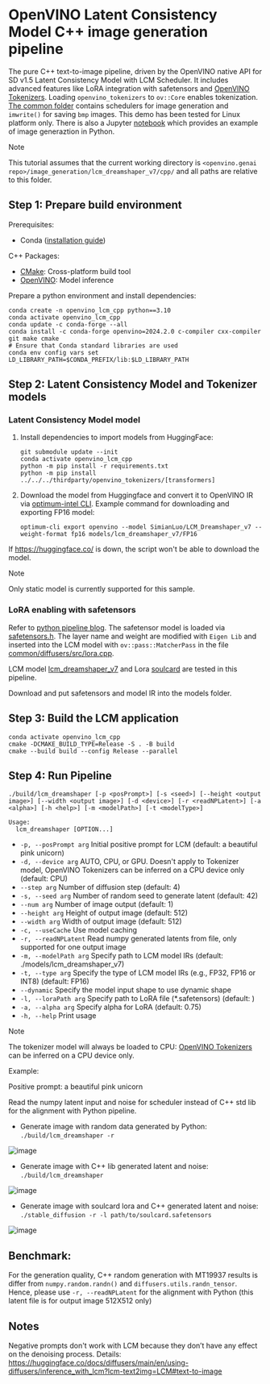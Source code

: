 # OpenVINO Latent Consistency Model C++ image generation  pipeline
The pure C++ text-to-image pipeline, driven by the OpenVINO native API for SD v1.5 Latent Consistency Model with LCM Scheduler. It includes advanced features like LoRA integration with safetensors and [OpenVINO Tokenizers](https://github.com/openvinotoolkit/openvino_tokenizers). Loading `openvino_tokenizers` to `ov::Core` enables tokenization. [The common folder](../../common/) contains schedulers for image generation and `imwrite()` for saving `bmp` images. This demo has been tested for Linux platform only. There is also a Jupyter [notebook](https://github.com/openvinotoolkit/openvino_notebooks/blob/latest/notebooks/latent-consistency-models-image-generation/lcm-lora-controlnet.ipynb) which provides an example of image generaztion in Python.

> [!NOTE]
> This tutorial assumes that the current working directory is `<openvino.genai repo>/image_generation/lcm_dreamshaper_v7/cpp/` and all paths are relative to this folder.

## Step 1: Prepare build environment

Prerequisites:
- Conda ([installation guide](https://conda.io/projects/conda/en/latest/user-guide/install/index.html))

C++ Packages:
* [CMake](https://cmake.org/download/): Cross-platform build tool
* [OpenVINO](https://docs.openvino.ai/2024/get-started/install-openvino.html): Model inference

Prepare a python environment and install dependencies:
```shell
conda create -n openvino_lcm_cpp python==3.10
conda activate openvino_lcm_cpp
conda update -c conda-forge --all
conda install -c conda-forge openvino=2024.2.0 c-compiler cxx-compiler git make cmake
# Ensure that Conda standard libraries are used
conda env config vars set LD_LIBRARY_PATH=$CONDA_PREFIX/lib:$LD_LIBRARY_PATH
```

## Step 2: Latent Consistency Model and Tokenizer models

### Latent Consistency Model model

1. Install dependencies to import models from HuggingFace:

    ```shell
    git submodule update --init
    conda activate openvino_lcm_cpp
    python -m pip install -r requirements.txt
    python -m pip install ../../../thirdparty/openvino_tokenizers/[transformers]
    ```

2. Download the model from Huggingface and convert it to OpenVINO IR via [optimum-intel CLI](https://github.com/huggingface/optimum-intel). Example command for downloading and exporting FP16 model:

    `optimum-cli export openvino --model SimianLuo/LCM_Dreamshaper_v7 --weight-format fp16 models/lcm_dreamshaper_v7/FP16`

If https://huggingface.co/ is down, the script won't be able to download the model.

> [!NOTE]
> Only static model is currently supported for this sample.

### LoRA enabling with safetensors

Refer to [python pipeline blog](https://blog.openvino.ai/blog-posts/enable-lora-weights-with-stable-diffusion-controlnet-pipeline).
The safetensor model is loaded via [safetensors.h](https://github.com/hsnyder/safetensors.h). The layer name and weight are modified with `Eigen Lib` and inserted into the LCM model with `ov::pass::MatcherPass` in the file [common/diffusers/src/lora.cpp](https://github.com/openvinotoolkit/openvino.genai/blob/master/image_generation/common/diffusers/src/lora.cpp).

LCM model [lcm_dreamshaper_v7](https://huggingface.co/SimianLuo/LCM_Dreamshaper_v7) and Lora [soulcard](https://civitai.com/models/67927?modelVersionId=72591) are tested in this pipeline.

Download and put safetensors and model IR into the models folder.

## Step 3: Build the LCM application

```shell
conda activate openvino_lcm_cpp
cmake -DCMAKE_BUILD_TYPE=Release -S . -B build
cmake --build build --config Release --parallel
```

## Step 4: Run Pipeline
```shell
./build/lcm_dreamshaper [-p <posPrompt>] [-s <seed>] [--height <output image>] [--width <output image>] [-d <device>] [-r <readNPLatent>] [-a <alpha>] [-h <help>] [-m <modelPath>] [-t <modelType>]

Usage:
  lcm_dreamshaper [OPTION...]
```

* `-p, --posPrompt arg` Initial positive prompt for LCM (default: a beautiful pink unicorn)
* `-d, --device arg`    AUTO, CPU, or GPU. Doesn't apply to Tokenizer model, OpenVINO Tokenizers can be inferred on a CPU device only (default: CPU)
* `--step arg`          Number of diffusion step (default: 4)
* `-s, --seed arg`      Number of random seed to generate latent (default: 42)
* `--num arg`           Number of image output (default: 1)
* `--height arg`        Height of output image (default: 512)
* `--width arg`         Width of output image (default: 512)
* `-c, --useCache`      Use model caching
* `-r, --readNPLatent`  Read numpy generated latents from file, only supported for one output image
* `-m, --modelPath arg` Specify path to LCM model IRs (default: ./models/lcm_dreamshaper_v7)
* `-t, --type arg`      Specify the type of LCM model IRs (e.g., FP32, FP16 or INT8) (default: FP16)
* `--dynamic`           Specify the model input shape to use dynamic shape
* `-l, --loraPath arg`  Specify path to LoRA file (*.safetensors) (default: )
* `-a, --alpha arg`     Specify alpha for LoRA (default: 0.75)
* `-h, --help`          Print usage

> [!NOTE]
> The tokenizer model will always be loaded to CPU: [OpenVINO Tokenizers](https://github.com/openvinotoolkit/openvino_tokenizers) can be inferred on a CPU device only.

Example:

Positive prompt: a beautiful pink unicorn

Read the numpy latent input and noise for scheduler instead of C++ std lib for the alignment with Python pipeline.

* Generate image with random data generated by Python: `./build/lcm_dreamshaper -r`

![image](./python_random.bmp)

* Generate image with C++ lib generated latent and noise: `./build/lcm_dreamshaper`

![image](./cpp_random.bmp)

* Generate image with soulcard lora and C++ generated latent and noise: `./stable_diffusion -r -l path/to/soulcard.safetensors`

![image](./lora_cpp_random.bmp)

## Benchmark:

For the generation quality, C++ random generation with MT19937 results is differ from `numpy.random.randn()` and `diffusers.utils.randn_tensor`. Hence, please use `-r, --readNPLatent` for the alignment with Python (this latent file is for output image 512X512 only)

## Notes

Negative prompts don't work with LCM because they don’t have any effect on the denoising process.
Details: https://huggingface.co/docs/diffusers/main/en/using-diffusers/inference_with_lcm?lcm-text2img=LCM#text-to-image
